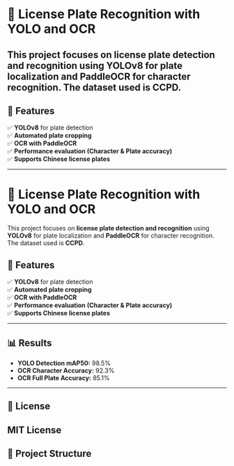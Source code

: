 # 🚀 License Plate Recognition with YOLO and OCR

This project focuses on **license plate detection and recognition** using **YOLOv8** for plate localization and **PaddleOCR** for character recognition. The dataset used is **CCPD**.
---
## 📌 Features
✅ **YOLOv8** for plate detection  
✅ **Automated plate cropping**  
✅ **OCR with PaddleOCR**  
✅ **Performance evaluation (Character & Plate accuracy)**  
✅ **Supports Chinese license plates**


---
# 🚀 License Plate Recognition with YOLO and OCR

This project focuses on **license plate detection and recognition** using **YOLOv8** for plate localization and **PaddleOCR** for character recognition. The dataset used is **CCPD**.

## 📌 Features
✅ **YOLOv8** for plate detection  
✅ **Automated plate cropping**  
✅ **OCR with PaddleOCR**  
✅ **Performance evaluation (Character & Plate accuracy)**  
✅ **Supports Chinese license plates**

---
## 📊 Results
- **YOLO Detection mAP50:** 98.5%
- **OCR Character Accuracy:** 92.3%
- **OCR Full Plate Accuracy:** 85.1%

---
## 📜 License
MIT License
---
## 📂 Project Structure

